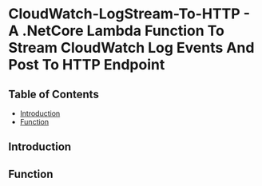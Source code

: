 # CloudWatch-LogStream-To-HTTP - A .NetCore Lambda Function To Stream CloudWatch Log Events And Post To HTTP Endpoint


## Table of Contents

- [Introduction](#introduction)
- [Function](#function)


## Introduction


## Function


